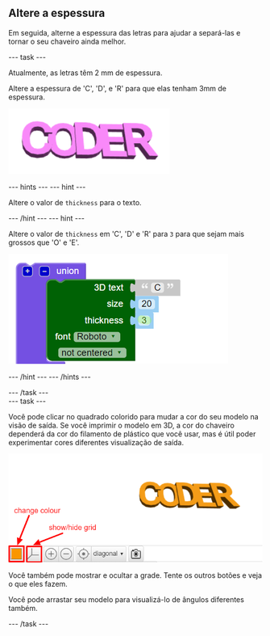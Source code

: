 ## Altere a espessura

Em seguida, alterne a espessura das letras para ajudar a separá-las e tornar o seu chaveiro ainda melhor.

--- task ---

Atualmente, as letras têm 2 mm de espessura.

Altere a espessura de 'C', 'D', e 'R' para que elas tenham 3mm de espessura.

![captura de tela](images/coder-finished.png)

--- hints --- --- hint ---

Altere o valor de `thickness` para o texto.

--- /hint --- --- hint ---

Altere o valor de `thickness` em 'C', 'D' e 'R' para `3` para que sejam mais grossos que 'O' e 'E'.

![captura de tela](images/coder-thickness.png)

--- /hint --- --- /hints ---

--- /task ---   
--- task ---

Você pode clicar no quadrado colorido para mudar a cor do seu modelo na visão de saída. Se você imprimir o modelo em 3D, a cor do chaveiro dependerá da cor do filamento de plástico que você usar, mas é útil poder experimentar cores diferentes visualização de saída.

![captura de tela](images/coder-colour.png)

Você também pode mostrar e ocultar a grade. Tente os outros botões e veja o que eles fazem.

Você pode arrastar seu modelo para visualizá-lo de ângulos diferentes também.

--- /task ---
